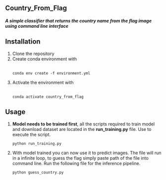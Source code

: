 ## Country_From_Flag

##### A simple classifier that returns the country name from the flag image using command line interface


## Installation
<ol>
<li>Clone the repository  
</li> 
<li>Create conda environment with <br><br>

    
    conda env create -f environment.yml
    
<li>Activate the environment with<br><br>
    
    conda activate country_from_flag
</li>
</ol>

## Usage
<ol>
<li> <b>Model needs to be trained first</b>, all the scripts required to train model and download dataset are located in the <b>run_training.py</b> file.  
Use to execute the script.

    python run_training.py
</li>
<li>With model trained you can now use it to predict images.  
The file will run in a infinite loop, to guess the flag simply paste path of the file into command line. Run the following file for the inference pipeline.
    
    python guess_country.py
</li>

